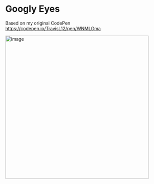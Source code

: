 # Googly Eyes

Based on my original CodePen https://codepen.io/TravisL12/pen/WNMLGma

<img width="448" alt="image" src="https://github.com/TravisL12/googly_eyes/assets/2141322/aac34a6b-133c-479a-84fd-95aaa903f169">
